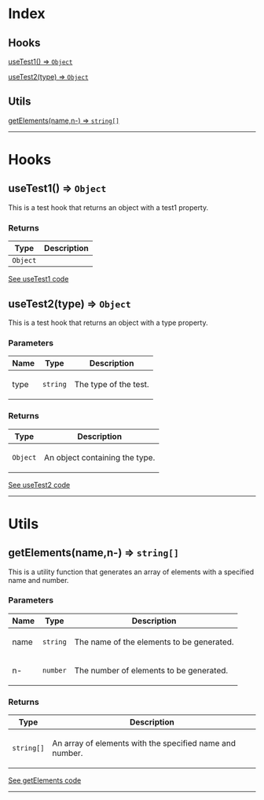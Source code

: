 
# Index




## Hooks
  
<a href="#useTest1">useTest1() ⇒ <code>Object</code></a>

<a href="#useTest2">useTest2(type) ⇒ <code>Object</code></a>



## Utils
  
<a href="#getElements">getElements(name,n-) ⇒ <code>string[]</code></a>
____




# Hooks


<a name="useTest1"></a>

## useTest1() ⇒ <code>Object</code>
<p>This is a test hook that returns an object with a test1 property.</p>



### Returns
|  Type | Description |
|  --- | --- |
|  <code>Object</code> |  |
  
[See useTest1 code](/src/hooks/useTest1/index.ts#L1)

<a name="useTest2"></a>

## useTest2(type) ⇒ <code>Object</code>
<p>This is a test hook that returns an object with a type property.</p>


### Parameters
| Name | Type | Description |
| --- | --- | --- |
| type | <code>string</code> | <p>The type of the test.</p> |
  

### Returns
|  Type | Description |
|  --- | --- |
|  <code>Object</code> | <p>An object containing the type.</p> |
  
[See useTest2 code](/src/hooks/useTest2/index.ts#L1)
____



# Utils


<a name="getElements"></a>

## getElements(name,n-) ⇒ <code>string[]</code>
<p>This is a utility function that generates an array of elements with a specified name and number.</p>


### Parameters
| Name | Type | Description |
| --- | --- | --- |
| name | <code>string</code> | <p>The name of the elements to be generated.</p> |
| n- | <code>number</code> | <p>The number of elements to be generated.</p> |
  

### Returns
|  Type | Description |
|  --- | --- |
|  <code>string[]</code> | <p>An array of elements with the specified name and number.</p> |
  
[See getElements code](/src/utils/folder1/index.ts#L1)
____
